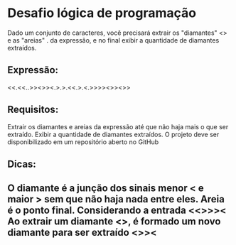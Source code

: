 <h1>Desafio lógica de programação</h1>
  Dado um conjunto de caracteres, você precisará extrair os "diamantes" <> e as "areias" . da expressão, e no final exibir a quantidade de diamantes extraídos.

<h2>Expressão:</h2>
<<.<<..>><>><.>.>.<<.>.<.>>>><>><>>

<h2>Requisitos:</h2>
  Extrair os diamantes e areias da expressão até que não haja mais o que ser extraído.
  Exibir a quantidade de diamantes extraídos.
  O projeto deve ser disponibilizado em um repositório aberto no GitHub
<h2>Dicas:<h2>
  O diamante é a junção dos sinais menor < e maior > sem que não haja nada entre eles.
  Areia é o ponto final.
  Considerando a entrada <<>>>< Ao extrair um diamante <>, é formado um novo diamante para ser extraído <>><